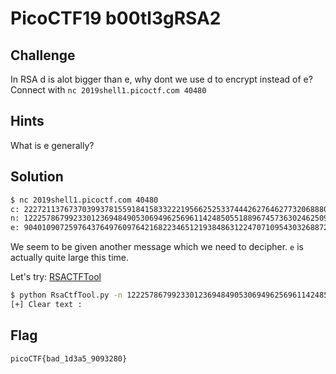 # PicoCTF19 b00tl3gRSA2

## Challenge

In RSA d is alot bigger than e, why dont we use d to encrypt instead of e? Connect with `nc 2019shell1.picoctf.com 40480`

## Hints

What is e generally?

## Solution

```bash
$ nc 2019shell1.picoctf.com 40480
c: 2227211376737039937815591841583322219566252533744426276462773206888045748184290863025760295434296972640543617203018637540296885139307674289872088998737701404390693351315297815971174195313821697937235534517169830898020526018142713263804256799943353034620585446162361316614966452481137685467482096376041045553
n: 122257867992330123694849053069496256961142485055188967457363024625095520165285145992678350145142588928812101783584788345493756672241488097846310440568192896037282979149068599758350070038965853680896117225473022760423760319172301276128334331212378438916320597811225476816307146390872876401243235221507551945427
e: 9040109072597643764976097642168223465121938486312247071095430326887298636205072210820136484785098279582883641961821327223747575166428907672966727115880535670506948628864730176719767934575396842177316167915271868800274457299592123662593058375645834359674722354498324615375871394016309861546258126561404675201
```

We seem to be given another message which we need to decipher. `e` is actually quite large this time.

Let's try: [RSACTFTool](https://github.com/Ganapati/RsaCtfTool)

```bash
$ python RsaCtfTool.py -n 122257867992330123694849053069496256961142485055188967457363024625095520165285145992678350145142588928812101783584788345493756672241488097846310440568192896037282979149068599758350070038965853680896117225473022760423760319172301276128334331212378438916320597811225476816307146390872876401243235221507551945427 -e 9040109072597643764976097642168223465121938486312247071095430326887298636205072210820136484785098279582883641961821327223747575166428907672966727115880535670506948628864730176719767934575396842177316167915271868800274457299592123662593058375645834359674722354498324615375871394016309861546258126561404675201 --uncipher 2227211376737039937815591841583322219566252533744426276462773206888045748184290863025760295434296972640543617203018637540296885139307674289872088998737701404390693351315297815971174195313821697937235534517169830898020526018142713263804256799943353034620585446162361316614966452481137685467482096376041045553
[+] Clear text :                                                                                                       picoCTF{bad_1d3a5_9093280}
```

## Flag

`picoCTF{bad_1d3a5_9093280}`